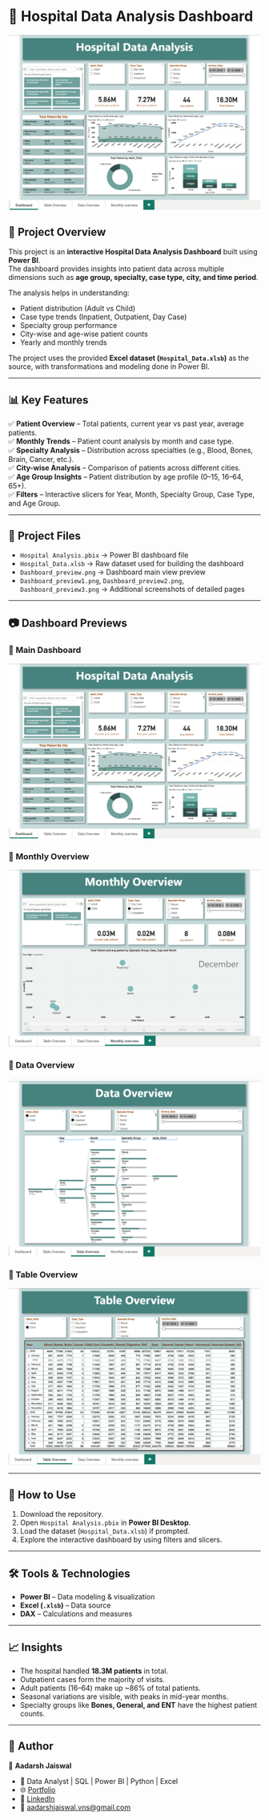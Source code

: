 # 🏥 Hospital Data Analysis Dashboard  

![Dashboard](https://github.com/aadarshjaiswalvns/Hospital_Analysis_Dashboard/blob/main/Dashboard_preview.png)  

## 📌 Project Overview  
This project is an **interactive Hospital Data Analysis Dashboard** built using **Power BI**.  
The dashboard provides insights into patient data across multiple dimensions such as **age group, specialty, case type, city, and time period**.  

The analysis helps in understanding:  
- Patient distribution (Adult vs Child)  
- Case type trends (Inpatient, Outpatient, Day Case)  
- Specialty group performance  
- City-wise and age-wise patient counts  
- Yearly and monthly trends  

The project uses the provided **Excel dataset (`Hospital_Data.xlsb`)** as the source, with transformations and modeling done in Power BI.  

---

## 📊 Key Features  
✅ **Patient Overview** – Total patients, current year vs past year, average patients.  
✅ **Monthly Trends** – Patient count analysis by month and case type.  
✅ **Specialty Analysis** – Distribution across specialties (e.g., Blood, Bones, Brain, Cancer, etc.).  
✅ **City-wise Analysis** – Comparison of patients across different cities.  
✅ **Age Group Insights** – Patient distribution by age profile (0–15, 16–64, 65+).  
✅ **Filters** – Interactive slicers for Year, Month, Specialty Group, Case Type, and Age Group.  

---

## 📂 Project Files  
- `Hospital Analysis.pbix` → Power BI dashboard file  
- `Hospital_Data.xlsb` → Raw dataset used for building the dashboard  
- `Dashboard_preview.png` → Dashboard main view preview  
- `Dashboard_preview1.png`, `Dashboard_preview2.png`, `Dashboard_preview3.png` → Additional screenshots of detailed pages  

---

## 📷 Dashboard Previews  

### 🔹 Main Dashboard  
![Dashboard](https://github.com/aadarshjaiswalvns/Hospital_Analysis_Dashboard/blob/main/Dashboard_preview.png)  

### 🔹 Monthly Overview  
![Monthly Overview](https://github.com/aadarshjaiswalvns/Hospital_Analysis_Dashboard/blob/main/Dashboard_preview3.png)  

### 🔹 Data Overview  
![Data Overview](https://github.com/aadarshjaiswalvns/Hospital_Analysis_Dashboard/blob/main/Dashboard_preview2.png)  

### 🔹 Table Overview  
![Table Overview](https://github.com/aadarshjaiswalvns/Hospital_Analysis_Dashboard/blob/main/Dashboard_preview1.png)  

---

## 🚀 How to Use  
1. Download the repository.  
2. Open `Hospital Analysis.pbix` in **Power BI Desktop**.  
3. Load the dataset (`Hospital_Data.xlsb`) if prompted.  
4. Explore the interactive dashboard by using filters and slicers.  

---

## 🛠️ Tools & Technologies  
- **Power BI** – Data modeling & visualization  
- **Excel (`.xlsb`)** – Data source  
- **DAX** – Calculations and measures  

---

## 📈 Insights  
- The hospital handled **18.3M patients** in total.  
- Outpatient cases form the majority of visits.  
- Adult patients (16–64) make up ~86% of total patients.  
- Seasonal variations are visible, with peaks in mid-year months.  
- Specialty groups like **Bones, General, and ENT** have the highest patient counts.  

---

## 📌 Author  
👤 **Aadarsh Jaiswal**  
- 💼 Data Analyst | SQL | Power BI | Python | Excel  
- 🌐 [Portfolio](https://aadarshjaiswalvns.github.io/Data-Analytics-Portfolio)  
- 🔗 [LinkedIn](https://www.linkedin.com/in/aadarsh-jaiswal)  
- 📧 aadarshjaiswal.vns@gmail.com  

